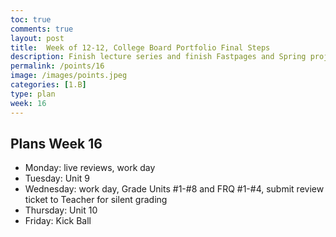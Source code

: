 ```yaml
---
toc: true
comments: true
layout: post
title:  Week of 12-12, College Board Portfolio Final Steps
description: Finish lecture series and finish Fastpages and Spring project to support final CB Portfolio presentation.
permalink: /points/16
image: /images/points.jpeg
categories: [1.B]
type: plan
week: 16
---
```


## Plans Week 16
- Monday: live reviews, work day
- Tuesday: Unit 9
- Wednesday: work day, Grade Units #1-#8 and FRQ #1-#4, submit review ticket to Teacher for silent grading
- Thursday: Unit 10
- Friday: Kick Ball

